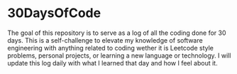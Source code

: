 # 30DaysOfCode
The goal of this repository is to serve as a log of all the coding done for 30 days. This is a self-challenge to elevate my knowledge of software engineering with anything related to coding wether it is Leetcode style problems, personal projects, or learning a new language or technology. I will update this log daily with what I learned that day and how I feel about it. 
#
